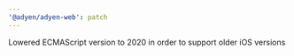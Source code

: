 ```yaml
---
'@adyen/adyen-web': patch
---
```


Lowered ECMAScript version to 2020 in order to support older iOS versions
